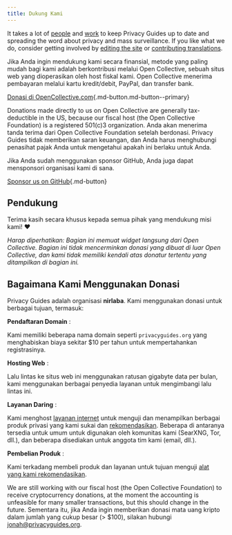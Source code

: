 ```yaml
---
title: Dukung Kami
---
```


<!-- markdownlint-disable MD036 -->
It takes a lot of [people](https://github.com/privacyguides/privacyguides.org/graphs/contributors) and [work](https://github.com/privacyguides/privacyguides.org/pulse/monthly) to keep Privacy Guides up to date and spreading the word about privacy and mass surveillance. If you like what we do, consider getting involved by [editing the site](https://github.com/privacyguides/privacyguides.org) or [contributing translations](https://crowdin.com/project/privacyguides).

Jika Anda ingin mendukung kami secara finansial, metode yang paling mudah bagi kami adalah berkontribusi melalui Open Collective, sebuah situs web yang dioperasikan oleh host fiskal kami. Open Collective menerima pembayaran melalui kartu kredit/debit, PayPal, dan transfer bank.

[Donasi di OpenCollective.com](https://opencollective.com/privacyguides/donate ""){.md-button.md-button--primary}

Donations made directly to us on Open Collective are generally tax-deductible in the US, because our fiscal host (the Open Collective Foundation) is a registered 501(c)3 organization. Anda akan menerima tanda terima dari Open Collective Foundation setelah berdonasi. Privacy Guides tidak memberikan saran keuangan, dan Anda harus menghubungi penasihat pajak Anda untuk mengetahui apakah ini berlaku untuk Anda.

Jika Anda sudah menggunakan sponsor GitHub, Anda juga dapat mensponsori organisasi kami di sana.

[Sponsor us on GitHub](https://github.com/sponsors/privacyguides ""){.md-button}

## Pendukung

Terima kasih secara khusus kepada semua pihak yang mendukung misi kami! :heart:

*Harap diperhatikan: Bagian ini memuat widget langsung dari Open Collective. Bagian ini tidak mencerminkan donasi yang dibuat di luar Open Collective, dan kami tidak memiliki kendali atas donatur tertentu yang ditampilkan di bagian ini.*

<script src="https://opencollective.com/privacyguides/banner.js"></script>

## Bagaimana Kami Menggunakan Donasi

Privacy Guides adalah organisasi **nirlaba**. Kami menggunakan donasi untuk berbagai tujuan, termasuk:

**Pendaftaran Domain**
:

Kami memiliki beberapa nama domain seperti `privacyguides.org` yang menghabiskan biaya sekitar $10 per tahun untuk mempertahankan registrasinya.

**Hosting Web**
:

Lalu lintas ke situs web ini menggunakan ratusan gigabyte data per bulan, kami menggunakan berbagai penyedia layanan untuk mengimbangi lalu lintas ini.

**Layanan Daring**
:

Kami menghost [layanan internet](https://privacyguides.net) untuk menguji dan menampilkan berbagai produk privasi yang kami sukai dan [rekomendasikan](../tools.md). Beberapa di antaranya tersedia untuk umum untuk digunakan oleh komunitas kami (SearXNG, Tor, dll.), dan beberapa disediakan untuk anggota tim kami (email, dll.).

**Pembelian Produk**
:

Kami terkadang membeli produk dan layanan untuk tujuan menguji [alat yang kami rekomendasikan](../tools.md).

We are still working with our fiscal host (the Open Collective Foundation) to receive cryptocurrency donations, at the moment the accounting is unfeasible for many smaller transactions, but this should change in the future. Sementara itu, jika Anda ingin memberikan donasi mata uang kripto dalam jumlah yang cukup besar (> $100), silakan hubungi [jonah@privacyguides.org](mailto:jonah@privacyguides.org).

